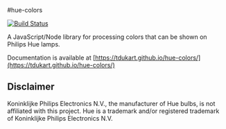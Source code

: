 #hue-colors

[![Build Status](https://travis-ci.org/tdukart/hue-colors.svg?branch=master)](https://travis-ci.org/tdukart/hue-colors)

A JavaScript/Node library for processing colors that can be shown on Philips Hue lamps.

Documentation is available at [https://tdukart.github.io/hue-colors/](https://tdukart.github.io/hue-colors/)

## Disclaimer
Koninklijke Philips Electronics N.V., the manufacturer of Hue bulbs, is not affiliated with this project. Hue is a
trademark and/or registered trademark of Koninklijke Philips Electronics N.V.